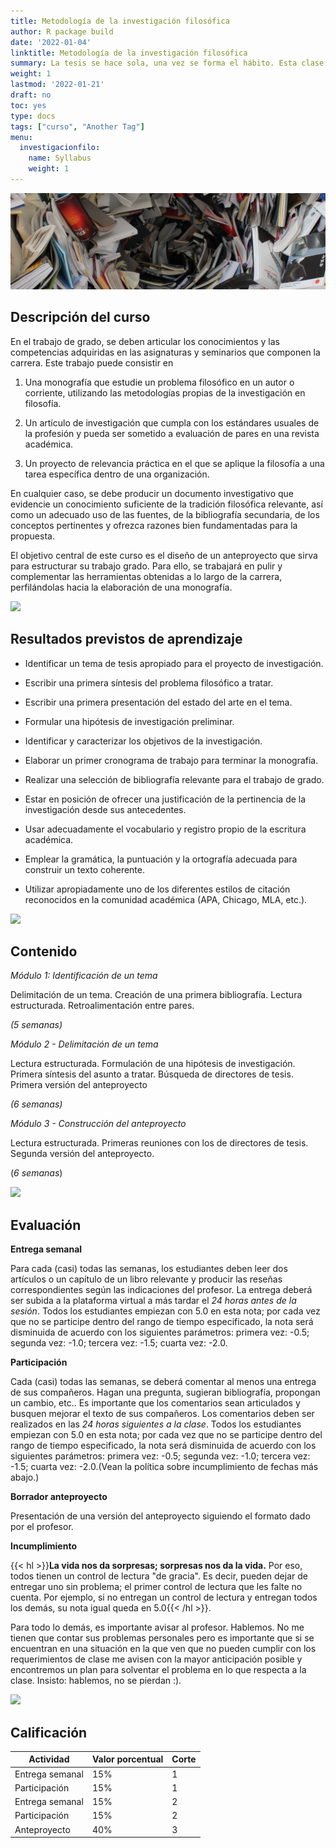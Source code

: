 ```yaml
---
title: Metodología de la investigación filosófica 
author: R package build
date: '2022-01-04'
linktitle: Metodología de la investigación filosófica
summary: La tesis se hace sola, una vez se forma el hábito. Esta clase busca ofrecer las herramientas para formarlo. 
weight: 1
lastmod: '2022-01-21'
draft: no
toc: yes
type: docs
tags: ["curso", "Another Tag"]
menu:
  investigacionfilo:
    name: Syllabus
    weight: 1
---
```


![](banner.jpg)

##  Descripción del curso
En el trabajo de grado, se deben articular los conocimientos  y las competencias adquiridas en las asignaturas y seminarios que componen la carrera. Este trabajo puede consistir en 

1. Una monografía que estudie un problema filosófico en un autor o corriente, utilizando las metodologías propias de la investigación en filosofía. 

1. Un artículo de investigación que cumpla con los estándares usuales de la profesión y pueda ser sometido a evaluación de pares en una revista académica. 

1. Un proyecto de relevancia práctica en el que se aplique la filosofía a una tarea específica dentro de una organización. 

En cualquier caso, se debe producir un documento investigativo que evidencie un conocimiento suficiente de la tradición filosófica relevante, así como un adecuado uso de las fuentes, de la bibliografía secundaria, de los conceptos pertinentes y ofrezca razones bien fundamentadas para la propuesta.

El objetivo central de este curso es el diseño de un anteproyecto que sirva para estructurar su trabajo grado. Para ello, se trabajará en pulir y complementar las herramientas obtenidas a lo largo de la carrera, perfilándolas hacia la elaboración de una monografía. 


![](/courses/hfc/_index_files/borde.jpg)

## Resultados previstos de aprendizaje


-  Identificar un tema de tesis apropiado para el proyecto de investigación.

-  Escribir una primera síntesis del problema filosófico a tratar.

-  Escribir una primera presentación del estado del arte en el tema.

-  Formular una hipótesis de investigación preliminar.

-  Identificar y caracterizar los objetivos de la investigación.

-  Elaborar un primer cronograma de trabajo para terminar la  monografía.

- Realizar una selección de bibliografía relevante para el trabajo de grado.

-  Estar en posición de ofrecer una justificación de la pertinencia de la investigación desde sus antecedentes.

- Usar adecuadamente el vocabulario y registro propio de la escritura académica.

- Emplear la gramática, la puntuación y la ortografía adecuada para construir un texto coherente.

- Utilizar apropiadamente uno de los diferentes estilos de citación reconocidos en la comunidad académica (APA, Chicago, MLA, etc.).

![](/courses/hfc/_index_files/borde.jpg)

## Contenido

*Módulo 1: Identificación de un tema*

Delimitación de un tema. Creación de una primera bibliografía. Lectura estructurada. Retroalimentación entre pares.

*(5 semanas)*

*Módulo 2 - Delimitación de un tema*

Lectura estructurada. Formulación de una hipótesis de investigación.
Primera síntesis del asunto a tratar. Búsqueda de directores de tesis. Primera versión del anteproyecto

*(6 semanas)*

*Módulo 3 - Construcción del anteproyecto*

Lectura estructurada. Primeras reuniones con los de directores de tesis. Segunda versión del anteproyecto.

(*6 semanas*)

![](/courses/hfc/_index_files/borde.jpg)

## Evaluación

**Entrega semanal**

Para cada (casi) todas las semanas, los estudiantes deben leer dos artículos o un capítulo
de un libro relevante y producir las reseñas correspondientes según las
indicaciones del profesor. La entrega deberá ser subida a la plataforma
virtual a más tardar el *24 horas antes de la sesión*. Todos los
estudiantes empiezan con 5.0 en esta nota; por cada vez que no se
participe dentro del rango de tiempo especificado, la nota será
disminuida de acuerdo con los siguientes parámetros: primera vez: -0.5;
segunda vez: -1.0; tercera vez: -1.5; cuarta vez: -2.0.

**Participación**  

Cada (casi) todas las semanas, se deberá comentar al menos una entrega de sus compañeros.
Hagan una pregunta, sugieran bibliografía, propongan un cambio, etc.. Es
importante que los comentarios sean articulados y busquen mejorar el
texto de sus compañeros. Los comentarios deben ser realizados en las *24
horas siguientes a la clase*. Todos los estudiantes empiezan con 5.0 en
esta nota; por cada vez que no se participe dentro del rango de tiempo
especificado, la nota será disminuida de acuerdo con los siguientes
parámetros: primera vez: -0.5; segunda vez: -1.0; tercera vez: -1.5;
cuarta vez: -2.0.(Vean la política sobre incumplimiento de fechas más abajo.)

**Borrador anteproyecto**

Presentación de una versión del anteproyecto siguiendo el formato dado por el
profesor.

**Incumplimiento**

{{< hl >}}**La vida nos da sorpresas; sorpresas nos da la vida.**  Por eso, todos tienen un control de lectura "de gracia". Es decir, pueden dejar de entregar uno sin problema; el primer control de lectura que les falte no cuenta. Por ejemplo, si no entregan un control de lectura y entregan todos los demás, su nota igual queda en 5.0{{< /hl >}}.

Para todo lo demás, es importante avisar al profesor. Hablemos. No me tienen que contar sus problemas personales pero es importante que si se encuentran en una situación en la que ven que no pueden cumplir con los requerimientos de clase me avisen con la mayor anticipación posible y encontremos un plan para solventar el problema en lo que respecta a la clase. Insisto: hablemos, no se pierdan :).


![](/courses/hfc/_index_files/borde.jpg)

## Calificación

| **Actividad**       | **Valor porcentual** | **Corte** |
|-----------------|------------------|-------|
| Entrega semanal | 15%              | 1     |
| Participación   | 15%              | 1     |
| Entrega semanal | 15%              | 2     |
| Participación   | 15%              | 2     |
| Anteproyecto    | 40%              | 3     |